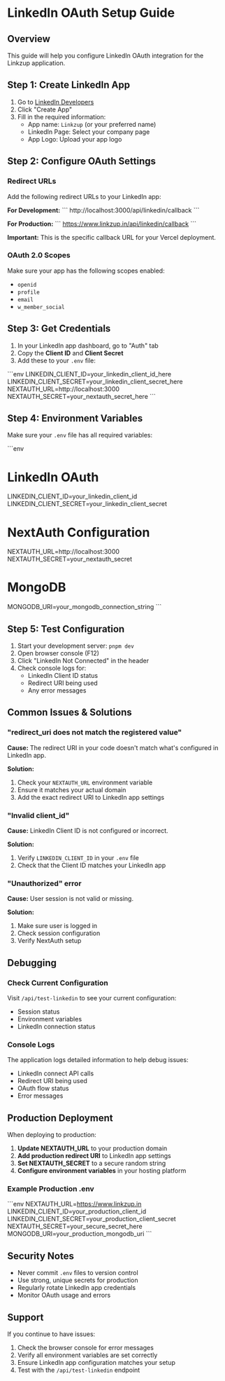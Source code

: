 # LinkedIn OAuth Setup Guide

## Overview
This guide will help you configure LinkedIn OAuth integration for the Linkzup application.

## Step 1: Create LinkedIn App

1. Go to [LinkedIn Developers](https://www.linkedin.com/developers/)
2. Click "Create App"
3. Fill in the required information:
   - App name: `Linkzup` (or your preferred name)
   - LinkedIn Page: Select your company page
   - App Logo: Upload your app logo

## Step 2: Configure OAuth Settings

### Redirect URLs
Add the following redirect URLs to your LinkedIn app:

**For Development:**
\`\`\`
http://localhost:3000/api/linkedin/callback
\`\`\`

**For Production:**
\`\`\`
https://www.linkzup.in/api/linkedin/callback
\`\`\`

**Important:** This is the specific callback URL for your Vercel deployment.

### OAuth 2.0 Scopes
Make sure your app has the following scopes enabled:
- `openid`
- `profile`
- `email`
- `w_member_social`

## Step 3: Get Credentials

1. In your LinkedIn app dashboard, go to "Auth" tab
2. Copy the **Client ID** and **Client Secret**
3. Add these to your `.env` file:

\`\`\`env
LINKEDIN_CLIENT_ID=your_linkedin_client_id_here
LINKEDIN_CLIENT_SECRET=your_linkedin_client_secret_here
NEXTAUTH_URL=http://localhost:3000
NEXTAUTH_SECRET=your_nextauth_secret_here
\`\`\`

## Step 4: Environment Variables

Make sure your `.env` file has all required variables:

\`\`\`env
# LinkedIn OAuth
LINKEDIN_CLIENT_ID=your_linkedin_client_id
LINKEDIN_CLIENT_SECRET=your_linkedin_client_secret

# NextAuth Configuration
NEXTAUTH_URL=http://localhost:3000
NEXTAUTH_SECRET=your_nextauth_secret

# MongoDB
MONGODB_URI=your_mongodb_connection_string
\`\`\`

## Step 5: Test Configuration

1. Start your development server: `pnpm dev`
2. Open browser console (F12)
3. Click "LinkedIn Not Connected" in the header
4. Check console logs for:
   - LinkedIn Client ID status
   - Redirect URI being used
   - Any error messages

## Common Issues & Solutions

### "redirect_uri does not match the registered value"
**Cause:** The redirect URI in your code doesn't match what's configured in LinkedIn app.

**Solution:**
1. Check your `NEXTAUTH_URL` environment variable
2. Ensure it matches your actual domain
3. Add the exact redirect URI to LinkedIn app settings

### "Invalid client_id"
**Cause:** LinkedIn Client ID is not configured or incorrect.

**Solution:**
1. Verify `LINKEDIN_CLIENT_ID` in your `.env` file
2. Check that the Client ID matches your LinkedIn app

### "Unauthorized" error
**Cause:** User session is not valid or missing.

**Solution:**
1. Make sure user is logged in
2. Check session configuration
3. Verify NextAuth setup

## Debugging

### Check Current Configuration
Visit `/api/test-linkedin` to see your current configuration:
- Session status
- Environment variables
- LinkedIn connection status

### Console Logs
The application logs detailed information to help debug issues:
- LinkedIn connect API calls
- Redirect URI being used
- OAuth flow status
- Error messages

## Production Deployment

When deploying to production:

1. **Update NEXTAUTH_URL** to your production domain
2. **Add production redirect URI** to LinkedIn app settings
3. **Set NEXTAUTH_SECRET** to a secure random string
4. **Configure environment variables** in your hosting platform

### Example Production .env
\`\`\`env
NEXTAUTH_URL=https://www.linkzup.in
LINKEDIN_CLIENT_ID=your_production_client_id
LINKEDIN_CLIENT_SECRET=your_production_client_secret
NEXTAUTH_SECRET=your_secure_secret_here
MONGODB_URI=your_production_mongodb_uri
\`\`\`

## Security Notes

- Never commit `.env` files to version control
- Use strong, unique secrets for production
- Regularly rotate LinkedIn app credentials
- Monitor OAuth usage and errors

## Support

If you continue to have issues:
1. Check the browser console for error messages
2. Verify all environment variables are set correctly
3. Ensure LinkedIn app configuration matches your setup
4. Test with the `/api/test-linkedin` endpoint
